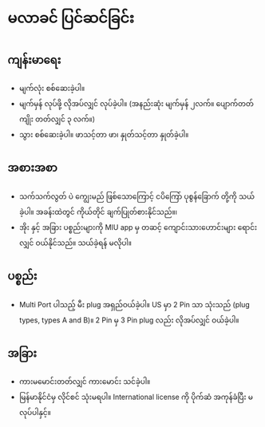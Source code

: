 # မလာခင် ပြင်ဆင်ခြင်း

## ကျန်းမာရေး

- မျက်လုံး စစ်ဆေးခဲ့ပါ။
- မျက်မှန် လုပ်ဖို့ လိုအပ်လျှင် လုပ်ခဲ့ပါ။ (အနည်းဆုံး မျက်မှန် ၂လက်။ ပျောက်တတ် ကျိုး တတ်လျှင် ၃ လက်။)
- သွား စစ်ဆေးခဲ့ပါ။ ဖာသင့်တာ ဖာ၊ နှုတ်သင့်တာ နှုတ်ခဲ့ပါ။

## အစားအစာ

- သက်သက်လွတ် ပဲ ကျွေးမည် ဖြစ်သောကြောင့် ငပိကြော် ပုစွန်ခြောက် တို့ကို သယ်ခဲ့ပါ။ အခန်းထဲတွင် ကိုယ်တိုင် ချက်ပြုတ်စားနိုင်သည်။၊
- အိုး နှင့် အခြား ပစ္စည်းများကို MIU app မှ တဆင့် ကျောင်းသားဟောင်းများ ရောင်းလျှင် ဝယ်နိုင်သည်။ သယ်ခဲ့ရန် မလိုပါ။

## ပစ္စည်း

- Multi Port ပါသည့် မီး plug အရှည်ဝယ်ခဲ့ပါ။ US မှာ 2 Pin သာ သုံးသည် (plug types, types A and B)။ 2 Pin မှ 3 Pin plug လည်း လိုအပ်လျှင် ဝယ်ခဲ့ပါ။

## အခြား

- ကားမမောင်းတတ်လျှင် ကားမောင်း သင်ခဲ့ပါ။
- မြန်မာနိုင်ငံမှ လိုင်စင် သုံးမရပါ။ International license ကို ပိုက်ဆံ အကုန်ခံပြီး မလုပ်ပါနှင့်။

